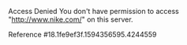 Access Denied You don't have permission to access "http://www.nike.com/" on this server.

Reference #18.1fe9ef3f.1594356595.4244559